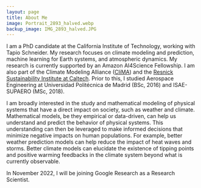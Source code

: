 ```yaml
---
layout: page
title: About Me
image: Portrait_2893_halved.webp
backup_image: IMG_2893_halved.JPG
---
```


I am a PhD candidate at the California Institute of Technology, working with Tapio Schneider. My research focuses on climate modeling and prediction, machine learning for Earth systems, and atmospheric dynamics. My research is currently supported by an Amazon AI4Science Fellowship. I am also part of the Climate Modeling Alliance ([CliMA](https://clima.caltech.edu)) and the [Resnick Sustainability Institute at Caltech](http://resnick.caltech.edu). Prior to this, I studied Aerospace Engineering at Universidad Polit&eacute;cnica de Madrid (BSc, 2016) and ISAE-SUPAERO (MSc, 2018).

I am broadly interested in the study and mathematical modeling of physical systems that have a direct impact on society, such as weather and climate. Mathematical models, be they empirical or data-driven, can help us understand and predict the behavior of physical systems. This understanding can then be leveraged to make informed decisions that minimize negative impacts on human populations. For example, better weather prediction models can help reduce the impact of heat waves and storms. Better climate models can elucidate the existence of tipping points and positive warming feedbacks in the climate system beyond what is currently observable.

In November 2022, I will be joining Google Research as a Research Scientist.
